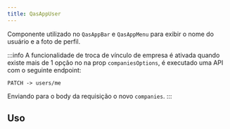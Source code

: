 ```yaml
---
title: QasAppUser
---
```


Componente utilizado no `QasAppBar` e `QasAppMenu` para exibir o nome do usuário e a foto de perfil.

<doc-api file="app-user/QasAppUser" name="QasAppUser" />

:::info
A funcionalidade de troca de vínculo de empresa é ativada quando existe mais de 1 opção no na prop `companiesOptions`, é executado uma API com o seguinte endpoint:

`PATCH -> users/me`

Enviando para o body da requisição o novo `companies`.
:::

## Uso
<doc-example file="QasAppUser/Basic" title="Básico" />
